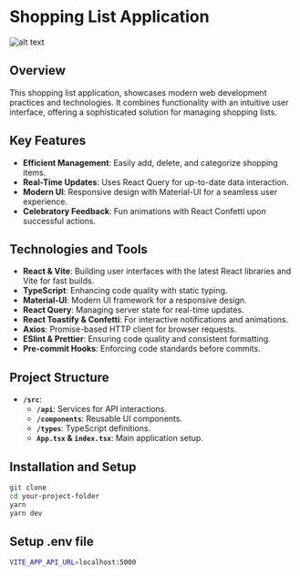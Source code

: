 # Shopping List Application

![alt text](https://i0.wp.com/blog.apitier.com/wp-content/uploads/2023/02/MERN_Stack.jpg?w=560&ssl=1)

## Overview

This shopping list application, showcases modern web development practices and technologies. It combines functionality with an intuitive user interface, offering a sophisticated solution for managing shopping lists.

## Key Features

- **Efficient Management**: Easily add, delete, and categorize shopping items.
- **Real-Time Updates**: Uses React Query for up-to-date data interaction.
- **Modern UI**: Responsive design with Material-UI for a seamless user experience.
- **Celebratory Feedback**: Fun animations with React Confetti upon successful actions.

## Technologies and Tools

- **React & Vite**: Building user interfaces with the latest React libraries and Vite for fast builds.
- **TypeScript**: Enhancing code quality with static typing.
- **Material-UI**: Modern UI framework for a responsive design.
- **React Query**: Managing server state for real-time updates.
- **React Toastify & Confetti**: For interactive notifications and animations.
- **Axios**: Promise-based HTTP client for browser requests.
- **ESlint & Prettier**: Ensuring code quality and consistent formatting.
- **Pre-commit Hooks**: Enforcing code standards before commits.

## Project Structure

- **`/src`**:
  - **`/api`**: Services for API interactions.
  - **`/components`**: Reusable UI components.
  - **`/types`**: TypeScript definitions.
  - **`App.tsx` & `index.tsx`**: Main application setup.

## Installation and Setup

```bash
git clone
cd your-project-folder
yarn
yarn dev
```

## Setup .env file 

```bash
VITE_APP_API_URL=localhost:5000
```

